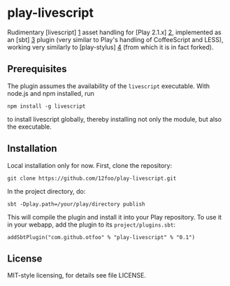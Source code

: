 play-livescript
===============

Rudimentary [livescript] [1] asset handling for [Play 2.1.x] [2], implemented as an [sbt] [3]
plugin (very similar to Play's handling of CoffeeScript and LESS), working very similarly to [play-stylus] [4] (from which it is in fact forked).

Prerequisites
-------------

The plugin assumes the availability of the `livescript` executable. With
node.js and npm installed, run

    npm install -g livescript

to install livescript globally, thereby installing not only the module, but
also the executable.

Installation
------------

Local installation only for now. First, clone the repository:

    git clone https://github.com/12foo/play-livescript.git

In the project directory, do:

    sbt -Dplay.path=/your/play/directory publish

This will compile the plugin and install it into your Play repository. To use it in your webapp, add the plugin to its `project/plugins.sbt`:

    addSbtPlugin("com.github.otfoo" % "play-livescript" % "0.1")


License
-------

MIT-style licensing, for details see file LICENSE.

[1]: http://learnboost.github.com/stylus/
[2]: http://www.playframework.org/
[3]: https://github.com/harrah/xsbt
[4]: https://github.com/patiencelabs/play-stylus
